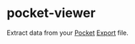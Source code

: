 pocket-viewer
=============

Extract data from your [Pocket](http://getpocket.com/) [Export](https://getpocket.com/export) file.
